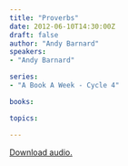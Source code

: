 ```yaml
---
title: "Proverbs"
date: 2012-06-10T14:30:00Z
draft: false
author: "Andy Barnard"
speakers:
- "Andy Barnard"

series:
- "A Book A Week - Cycle 4"

books:

topics:

---
```

[Download audio.](https://s3.amazonaws.com/highway/sermons/2012_06/10_Proverbs.mp3)